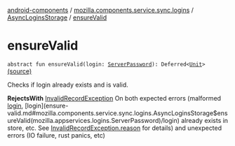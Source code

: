 [android-components](../../index.md) / [mozilla.components.service.sync.logins](../index.md) / [AsyncLoginsStorage](index.md) / [ensureValid](./ensure-valid.md)

# ensureValid

`abstract fun ensureValid(login: `[`ServerPassword`](../-server-password.md)`): Deferred<`[`Unit`](https://kotlinlang.org/api/latest/jvm/stdlib/kotlin/-unit/index.html)`>` [(source)](https://github.com/mozilla-mobile/android-components/blob/master/components/service/sync-logins/src/main/java/mozilla/components/service/sync/logins/AsyncLoginsStorage.kt#L299)

Checks if login already exists and is valid.

**RejectsWith**
[InvalidRecordException](#) On both expected errors (malformed [login](ensure-valid.md#mozilla.components.service.sync.logins.AsyncLoginsStorage$ensureValid(mozilla.appservices.logins.ServerPassword)/login), [login](ensure-valid.md#mozilla.components.service.sync.logins.AsyncLoginsStorage$ensureValid(mozilla.appservices.logins.ServerPassword)/login)
already exists in store, etc. See [InvalidRecordException.reason](#) for details) and
unexpected errors (IO failure, rust panics, etc)

